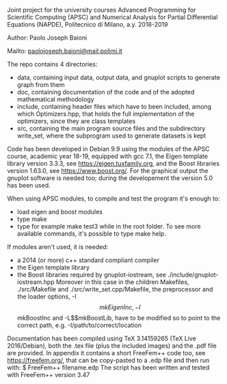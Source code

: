 Joint project for the university courses Advanced Programming for
Scientific Computing (APSC) and Numerical Analysis for Partial
Differential Equations (NAPDE), Politecnico di Milano, a.y. 2018-2019

Author: Paolo Joseph Baioni

Mailto: paolojoseph.baioni@mail.polimi.it

The repo contains 4 directories:
 - data, containing input data, output data, and gnuplot scripts to
   generate graph from them
 - doc, containing documentation of the code and of the adopted
   mathematical methodology
 - include, containing header files which have to been included,
   among which Optimizers.hpp, that holds the full implementation
   of the optimizers, since they are class templates
 - src, containing the main program source files and the subdirectory
   write_set, where the subprogram used to generate datasets is kept

Code has been developed in Debian 9.9 using the modules of the APSC course, 
academic year 18-19, equipped with gcc 7.1, the Eigen template library
version 3.3.3, see https://eigen.tuxfamily.org, and the Boost libraries
version 1.63.0, see https://www.boost.org/. For the graphical output the 
gnuplot software is needed too; during the developement the version 5.0 
has been used.

When using APSC modules, to compile and test the program it's enough to:
 - load eigen and boost modules
 - type make
 - type for example make test3
while in the root folder.
To see more available commands, it's possible to type make help.

If modules aren't used, it is needed: 
  - a 2014 (or more) c++ standard compliant compiler
  - the Eigen template library
  - the Boost libraries required by gnuplot-iostream, 
    see ./include/gnuplot-iostream.hpp
Moreover in this case in the children Makefiles, ./src/Makefile and 
./src/write_set.cpp/Makefile, the preprocessor and the loader options, 
-I$$mkEigenInc, -I$$mkBoostInc and -L$$mkBoostLib, have to be modified so
to point to the correct path, e.g. -I/path/to/correct/location

Documentation has been compiled using TeX 3.14159265 (TeX Live 2016/Debian),
both the .tex file (plus the included images) and the .pdf file are provided.
In appendix it contains a short FreeFem++ code too, see https://freefem.org/, 
that can be copy-pasted to a .edp file and then run with:
 $ FreeFem++ filename.edp
The script has been written and tested with FreeFem++ version 3.47

